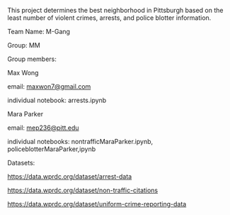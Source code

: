 This project determines the best neighborhood in Pittsburgh based on the least number of violent crimes, arrests, and police blotter information. 

Team Name:
M-Gang

Group:
MM

Group members:

Max Wong

  email: maxwon7@gmail.com
  
  individual notebook: arrests.ipynb

  

Mara Parker

  email: mep236@pitt.edu
  
  individual notebooks: nontrafficMaraParker.ipynb, policeblotterMaraParker,ipynb

Datasets:

https://data.wprdc.org/dataset/arrest-data

https://data.wprdc.org/dataset/non-traffic-citations

https://data.wprdc.org/dataset/uniform-crime-reporting-data
  
